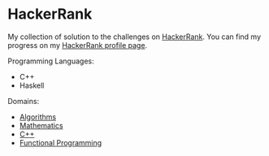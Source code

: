 # HackerRank

My collection of solution to the challenges on <a href="https://www.hackerrank.com">HackerRank</a>.
You can find my progress on my <a href="https://www.hackerrank.com/chicio">HackerRank profile page</a>.

Programming Languages:
* C++
* Haskell

Domains:
* <a href="https://www.hackerrank.com/domains/algorithms/">Algorithms</a>
* <a href="https://www.hackerrank.com/domains/mathematics/">Mathematics</a>
* <a href="https://www.hackerrank.com/domains/cpp/">C++</a>
* <a href="https://www.hackerrank.com/domains/fp/">Functional Programming</a>

